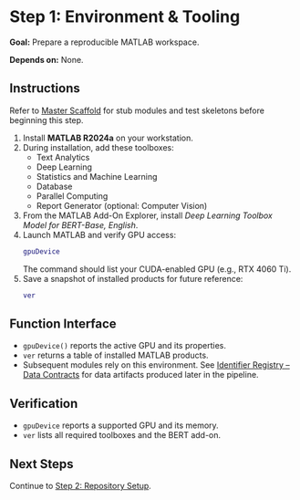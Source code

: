 # Step 1: Environment & Tooling

**Goal:** Prepare a reproducible MATLAB workspace.

**Depends on:** None.

## Instructions
Refer to [Master Scaffold](master_scaffold.md) for stub modules and test skeletons before beginning this step.

1. Install **MATLAB R2024a** on your workstation.
2. During installation, add these toolboxes:
   - Text Analytics
   - Deep Learning
   - Statistics and Machine Learning
   - Database
   - Parallel Computing
   - Report Generator (optional: Computer Vision)
3. From the MATLAB Add-On Explorer, install *Deep Learning Toolbox Model for BERT-Base, English*.
4. Launch MATLAB and verify GPU access:
   ```matlab
   gpuDevice
   ```
   The command should list your CUDA-enabled GPU (e.g., RTX 4060 Ti).
5. Save a snapshot of installed products for future reference:
   ```matlab
   ver
   ```

## Function Interface
- `gpuDevice()` reports the active GPU and its properties.  
- `ver` returns a table of installed MATLAB products.  
- Subsequent modules rely on this environment. See [Identifier Registry – Data Contracts](identifier_registry.md#data-contracts) for data artifacts produced later in the pipeline.

## Verification
- `gpuDevice` reports a supported GPU and its memory.
- `ver` lists all required toolboxes and the BERT add-on.

## Next Steps
Continue to [Step 2: Repository Setup](step02_repository_setup.md).

